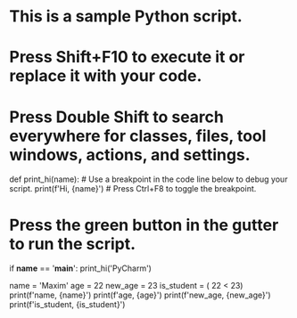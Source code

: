 # This is a sample Python script.

# Press Shift+F10 to execute it or replace it with your code.
# Press Double Shift to search everywhere for classes, files, tool windows, actions, and settings.


def print_hi(name):
    # Use a breakpoint in the code line below to debug your script.
    print(f'Hi, {name}')  # Press Ctrl+F8 to toggle the breakpoint.


# Press the green button in the gutter to run the script.
if __name__ == '__main__':
    print_hi('PyCharm')

name = 'Maxim'
age = 22
new_age = 23
is_student = ( 22 < 23)
print(f'name, {name}')
print(f'age, {age}')
print(f'new_age, {new_age}')
print(f'is_student, {is_student}')
